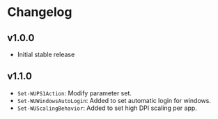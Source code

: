 # Changelog

## v1.0.0

- Initial stable release

## v1.1.0

- `Set-WUPS1Action`: Modify parameter set.
- `Set-WUWindowsAutoLogin`: Added to set automatic login for windows.
- `Set-WUScalingBehavior`: Added to set high DPI scaling per app.
